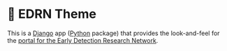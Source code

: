 # 🎨 EDRN Theme

This is a [Django](https://www.djangoproject.com) app ([Python](https://www.python.org/) package) that provides the look-and-feel for the [portal for the Early Detection Research Network](https://edrn.nci.nih.gov/).
